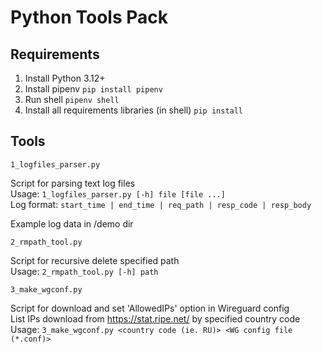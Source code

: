 # Python Tools Pack

## Requirements
1. Install Python 3.12+
2. Install pipenv
`pip install pipenv`
3. Run shell
`pipenv shell`
4. Install all requirements libraries (in shell)
`pip install`

## Tools
`1_logfiles_parser.py`

Script for parsing text log files  
Usage: `1_logfiles_parser.py [-h] file [file ...]`  
Log format: `start_time | end_time | req_path | resp_code | resp_body`

Example log data in /demo dir

`2_rmpath_tool.py`

Script for recursive delete specified path   
Usage: `2_rmpath_tool.py [-h] path`

`3_make_wgconf.py`

Script for download and set 'AllowedIPs' option in Wireguard config  
List IPs download from https://stat.ripe.net/ by specified country code  
Usage: `3_make_wgconf.py <country code (ie. RU)> <WG config file (*.conf)>`
